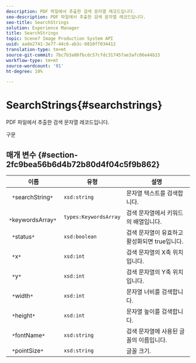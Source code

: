 ```yaml
---
description: PDF 파일에서 추출한 검색 문자열 레코드입니다.
seo-description: PDF 파일에서 추출한 검색 문자열 레코드입니다.
seo-title: SearchStrings
solution: Experience Manager
title: SearchStrings
topic: Scene7 Image Production System API
uuid: aade2741-3e77-44c6-ab3c-0810ff034412
translation-type: tm+mt
source-git-commit: 7bc7b3a86fbcdc57cfdc31745fae3afc06e44b15
workflow-type: tm+mt
source-wordcount: '91'
ht-degree: 10%

---
```



# SearchStrings{#searchstrings}

PDF 파일에서 추출한 검색 문자열 레코드입니다.

구문

## 매개 변수 {#section-2fc9bea56b6d4b72b80d4f04c5f9b862}

| 이름 | 유형 | 설명 |
|---|---|---|
| ` *`searchString`*` | `xsd:string` | 문자열 텍스트를 검색합니다. |
| ` *`keywordsArray`*` | `types:KeywordsArray` | 검색 문자열에서 키워드의 배열입니다. |
| ` *`status`*` | `xsd:boolean` | 검색 문자열이 유효하고 활성화되면 true입니다. |
| ` *`x`*` | `xsd:int` | 검색 문자열의 X축 위치입니다. |
| ` *`y`*` | `xsd:int` | 검색 문자열의 Y축 위치입니다. |
| ` *`width`*` | `xsd:int` | 문자열 너비를 검색합니다. |
| ` *`height`*` | `xsd:int` | 문자열 높이를 검색합니다. |
| ` *`fontName`*` | `xsd:string` | 검색 문자열에 사용된 글꼴의 이름입니다. |
| ` *`pointSize`*` | `xsd:string` | 글꼴 크기. |

